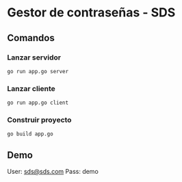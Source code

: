 # Gestor de contraseñas - SDS

## Comandos

### Lanzar servidor
`go run app.go server`

### Lanzar cliente
`go run app.go client`

### Construir proyecto
`go build app.go`

## Demo

User: sds@sds.com Pass: demo
